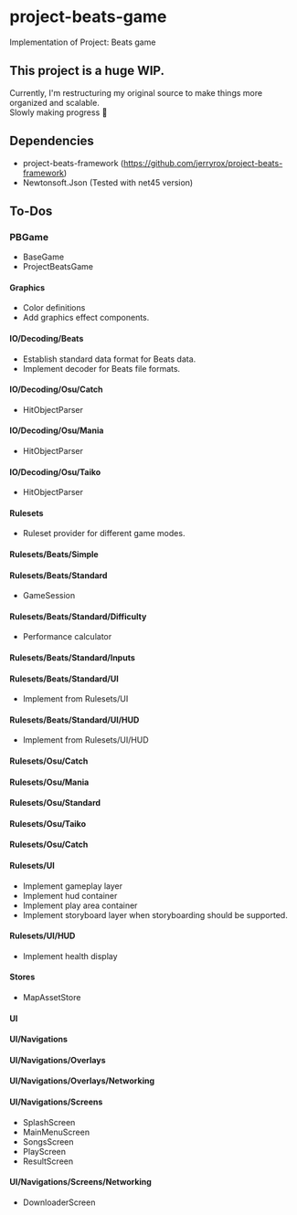 # project-beats-game
Implementation of Project: Beats game
  
## This project is a huge WIP.
Currently, I'm restructuring my original source to make things more organized and scalable.  
Slowly making progress 🧩

## Dependencies
- project-beats-framework (https://github.com/jerryrox/project-beats-framework)
- Newtonsoft.Json (Tested with net45 version)

## To-Dos
### PBGame
- BaseGame
- ProjectBeatsGame
#### Graphics
- Color definitions
- Add graphics effect components.
#### IO/Decoding/Beats
- Establish standard data format for Beats data.
- Implement decoder for Beats file formats.
#### IO/Decoding/Osu/Catch
- HitObjectParser
#### IO/Decoding/Osu/Mania
- HitObjectParser
#### IO/Decoding/Osu/Taiko
- HitObjectParser
#### Rulesets
- Ruleset provider for different game modes.
#### Rulesets/Beats/Simple
#### Rulesets/Beats/Standard
- GameSession
#### Rulesets/Beats/Standard/Difficulty
- Performance calculator
#### Rulesets/Beats/Standard/Inputs
#### Rulesets/Beats/Standard/UI
- Implement from Rulesets/UI
#### Rulesets/Beats/Standard/UI/HUD
- Implement from Rulesets/UI/HUD
#### Rulesets/Osu/Catch
#### Rulesets/Osu/Mania
#### Rulesets/Osu/Standard
#### Rulesets/Osu/Taiko
#### Rulesets/Osu/Catch
#### Rulesets/UI
- Implement gameplay layer
- Implement hud container
- Implement play area container
- Implement storyboard layer when storyboarding should be supported.
#### Rulesets/UI/HUD
- Implement health display
#### Stores
- MapAssetStore
#### UI
#### UI/Navigations
#### UI/Navigations/Overlays
#### UI/Navigations/Overlays/Networking
#### UI/Navigations/Screens
- SplashScreen
- MainMenuScreen
- SongsScreen
- PlayScreen
- ResultScreen
#### UI/Navigations/Screens/Networking
- DownloaderScreen